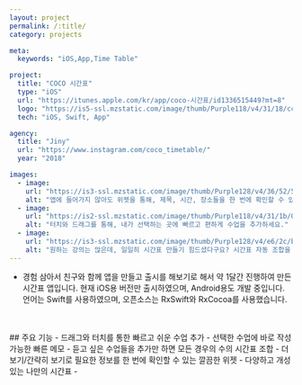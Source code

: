 ```yaml
---
layout: project
permalink: /:title/
category: projects

meta:
  keywords: "iOS,App,Time Table"

project:
  title: "COCO 시간표"
  type: "iOS"
  url: "https://itunes.apple.com/kr/app/coco-시간표/id1336515449?mt=8"
  logo: "https://is5-ssl.mzstatic.com/image/thumb/Purple118/v4/31/18/cc/3118cc05-1040-90f9-4da8-05a1b72fad9d/AppIcon-1x_U007emarketing-0-0-GLES2_U002c0-512MB-sRGB-0-0-0-85-220-0-0-0-3.png/246x0w.jpg"
  tech: "iOS, Swift, App"

agency:
  title: "Jiny"
  url: "https://www.instagram.com/coco_timetable/"
  year: "2018"

images:
  - image:
    url: "https://is3-ssl.mzstatic.com/image/thumb/Purple128/v4/36/52/5f/36525fcc-2569-74ed-db0e-ab685329d366/mzl.gvrqidad.jpg/690x0w.jpg"
    alt: "앱에 들어가지 않아도 위젯을 통해, 제목, 시간, 장소들을 한 번에 확인할 수 있어요. 더불어 자신이 만든 시간표도 볼 수 있어요."
  - image:
    url: "https://is2-ssl.mzstatic.com/image/thumb/Purple118/v4/31/1b/0a/311b0a41-d82d-61eb-1373-f9ec3842bed8/mzl.sgcuygol.jpg/690x0w.jpg"
    alt: "터치와 드래그를 통해, 내가 선택하는 곳에 빠르고 편하게 수업을 추가하세요."
  - image:
    url: "https://is3-ssl.mzstatic.com/image/thumb/Purple128/v4/e6/2c/b8/e62cb8d3-a6ff-23e3-aebb-173f09289f56/mzl.xvfmriof.jpg/690x0w.jpg"
    alt: "원하는 강의는 많은데, 일일히 시간표 만들기 힘드셨다구요? 시간표 자동 조합을 통해 원하는 시간표를 고르기만 하세요."
---
```

- 경험 삼아서 친구와 함께 앱을 만들고 출시를 해보기로 해서 약 1달간 진행하여 만든 시간표 앱입니다. 현재 iOS용 버전만 출시하였으며, Android용도 개발 중입니다. 언어는 Swift를 사용하였으며, 오픈소스는 RxSwift와 RxCocoa를 사용했습니다.
<br>
<br>
## 주요 기능
- 드래그와 터치를 통한 빠르고 쉬운 수업 추가
- 선택한 수업에 바로 작성 가능한 빠른 메모
- 듣고 싶은 수업들을 추가만 하면 모든 경우의 수의 시간표 조합
- 더 보기/간략히 보기로 필요한 정보를 한 번에 확인할 수 있는 깔끔한 위젯
- 다양하고 개성 있는 나만의 시간표
- 